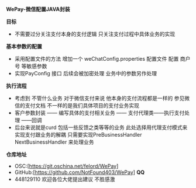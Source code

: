  
 
 
 **WePay-微信配置JAVA封装**
 
 
**目标**
 - 不需要过分关注支付本身的支付逻辑 只关注支付过程中具体业务的实现
 
 
 **基本参数的配置**
 - 采用配置文件的方法 增加一个 weChatConfig.properties 配置文件 配置 商户号 等敏感参数
 - 实现PayConfig 接口 后续会被加密处理 业务中的参数另作处理


**执行流程**
 - 考虑到 不管什么业务  对于微信支付来说 他本身的支付流程都是一样的 参见微信的支付文档  不一样的是我们具体项目的支付业务实现
 - 客户参数封装 —— 编写具体的支付相关业务 —— 支付代理类——执行支付处理 ——回调
 - 后台来说就是curd 包括一些反馈之类等等的业务 此处选择用代理支付模式来实现支付跟业务的解耦 只需要实现PreBusinessHandler NextBusinessHandler 来处理业务
 
 **仓库地址**
 - OSC:[https://git.oschina.net/felord/WePay]
 - GitHub:[https://github.com/NotFound403/WePay]
 **QQ**
 - 448129110  欢迎各位大佬提出建议 不胜感激